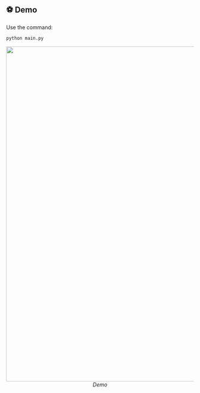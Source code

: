 ## ⚽ Demo

Use the command:
```python
python main.py
```
<p align="center">
 <img src="./output_videos/demo.gif" width=900></br>
  <em>Demo</em>
</p>

